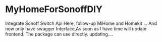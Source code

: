# MyHomeForSonoffDIY
Integrate Sonoff Switch Api Here, follow-up MiHome and Homekit ... And now only have swagger Interface,As soon as I have time will update frontend. The package can use directly. updating....
